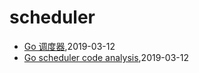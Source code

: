 # scheduler
* [Go 调度器](/articles/go-scheduler),2019-03-12
* [Go scheduler code analysis](/articles/go-scheduler-code-analysis),2019-03-12
